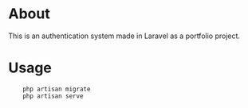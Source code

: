 # About

This is an authentication system made in Laravel as a portfolio project.

# Usage

```
	php artisan migrate
	php artisan serve
```